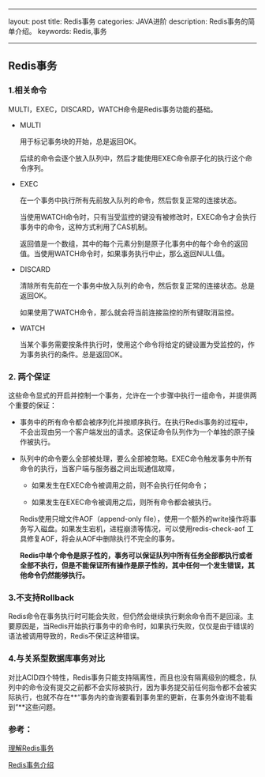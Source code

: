 ﻿---

layout: post
title: Redis事务
categories: JAVA进阶
description: Redis事务的简单介绍。
keywords: Redis,事务

---

## Redis事务

### 1.相关命令

MULTI，EXEC，DISCARD，WATCH命令是Redis事务功能的基础。

- MULTI

  用于标记事务块的开始，总是返回OK。

  后续的命令会逐个放入队列中，然后才能使用EXEC命令原子化的执行这个命令序列。

- EXEC

  在一个事务中执行所有先前放入队列的命令，然后恢复正常的连接状态。

  当使用WATCH命令时，只有当受监控的键没有被修改时，EXEC命令才会执行事务中的命令，这种方式利用了CAS机制。

  返回值是一个数组，其中的每个元素分别是原子化事务中的每个命令的返回值。当使用WATCH命令时，如果事务执行中止，那么返回NULL值。

- DISCARD

  清除所有先前在一个事务中放入队列的命令，然后恢复正常的连接状态。总是返回OK。

  如果使用了WATCH命令，那么就会将当前连接监控的所有键取消监控。

- WATCH

  当某个事务需要按条件执行时，使用这个命令将给定的键设置为受监控的，作为事务执行的条件。总是返回OK。

### 2. 两个保证

这些命令显式的开启并控制一个事务，允许在一个步骤中执行一组命令，并提供两个重要的保证：

- 事务中的所有命令都会被序列化并按顺序执行。在执行Redis事务的过程中，不会出现由另一个客户端发出的请求。这保证命令队列作为一个单独的原子操作被执行。

- 队列中的命令要么全部被处理，要么全部被忽略。EXEC命令触发事务中所有命令的执行，当客户端与服务器之间出现通信故障，

  - 如果发生在EXEC命令被调用之前，则不会执行任何命令；

  - 如果发生在EXEC命令被调用之后，则所有命令都会被执行。

  Redis使用只增文件AOF（append-only file），使用一个额外的write操作将事务写入磁盘。如果发生宕机，进程崩溃等情况，可以使用redis-check-aof 工具修复AOF，将会从AOF中删除执行不完全的事务。

  **Redis中单个命令是原子性的，事务可以保证队列中所有任务全部都执行或者全部不执行，但是不能保证所有操作是原子性的，其中任何一个发生错误，其他命令仍然能够执行。**

### 3.不支持Rollback

Redis命令在事务执行时可能会失败，但仍然会继续执行剩余命令而不是回滚。主要原因是，当Redis开始执行事务中的命令时，如果执行失败，仅仅是由于错误的语法被调用导致的，Redis不保证这种错误。

### 4.与关系型数据库事务对比

对比ACID四个特性，Redis事务只能支持隔离性，而且也没有隔离级别的概念，队列中的命令没有提交之前都不会实际被执行，因为事务提交前任何指令都不会被实际执行，也就不存在**“事务内的查询要看到事务里的更新，在事务外查询不能看到”**这些问题。

### 参考：

[理解Redis事务](https://blog.csdn.net/qq_32331073/article/details/79884032)

[Redis事务介绍](https://blog.csdn.net/cuipeng0916/article/details/53698774)